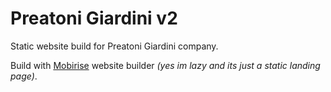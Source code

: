 # Preatoni Giardini v2

Static website build for Preatoni Giardini company.

Build with [Mobirise](https://mobirise.com/) website builder _(yes im lazy and its just a static landing page)_.
